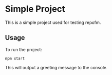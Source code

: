 # Simple Project

This is a simple project used for testing repofm.

## Usage

To run the project:

```
npm start
```

This will output a greeting message to the console.
